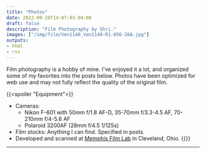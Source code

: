 ```yaml
---
title: "Photos"
date: 2022-09-26T14:07:03-04:00
draft: false
description: "Film Photography by Shri."
images: ["/img/film/Ven1140_Ven1140-R1-056-26A.jpg"]
outputs:
- html
- rss
---
```

Film photography is a hobby of mine. I've enjoyed it a lot, and organized some of my favorites into the posts below. Photos have been optimized for web use and may not fully reflect the quality of the original film.

{{<spoiler "Equipment">}}
- Cameras: 
    - Nikon F-601 with 50mm f/1.8 AF-D, 35-70mm f/3.3-4.5 AF, 70-210mm f/4-5.6 AF
    - Polaroid 3200AF (28mm f/4.5 1/125s)
- Film stocks: Anything I can find. Specified in posts.
- Developed and scanned at [Memphis Film Lab](https://www.memphisfilmlab.org/) in Cleveland, Ohio.
{{</spoiler>}}

***